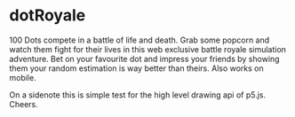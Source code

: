 # dotRoyale

100 Dots compete in a battle of life and death. Grab some popcorn and watch them fight for their lives in this web exclusive battle royale simulation adventure. Bet on your favourite dot and impress your friends by showing them your random estimation is way better than theirs.
Also works on mobile.

On a sidenote this is simple test for the high level drawing api of p5.js. Cheers.
